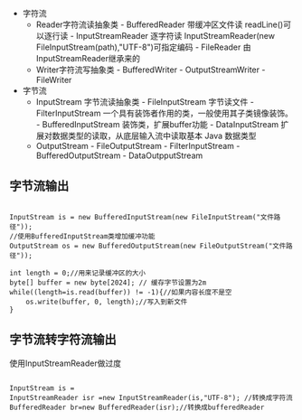 
- 字符流
	- Reader字符流读抽象类
            - BufferedReader 带缓冲区文件读 readLine()可以逐行读
            - InputStreamReader 逐字符读 InputStreamReader(new FileInputStream(path),"UTF-8")可指定编码
                - FileReader 由InputStreamReader继承来的
    - Writer字符流写抽象类
            - BufferedWriter
            - OutputStreamWriter 
                - FileWriter
- 字节流
    - InputStream 字节流读抽象类
            - FileInputStream 字节读文件
            - FilterInputStream 一个具有装饰者作用的类，一般使用其子类镜像装饰。
                - BufferedInputStream 装饰类，扩展buffer功能
				- DataInputStream 扩展对数据类型的读取，从底层输入流中读取基本 Java 数据类型
    - OutputStream 
            - FileOutputStream 
            - FilterInputStream 
                - BufferedOutputStream 
				- DataOutpputStream

## 字节流输出

```

InputStream is = new BufferedInputStream(new FileInputStream("文件路径"));
//使用BufferedInputStream类增加缓冲功能
OutputStream os = new BufferedOutputStream(new FileOutputStream("文件路径"));

int length = 0;//用来记录缓冲区的大小
byte[] buffer = new byte[2024]; // 缓存字节设置为2m
while((length=is.read(buffer)) != -1){//如果内容长度不是空
    os.write(buffer, 0, length);//写入到新文件
}

```

## 字节流转字符流输出

使用InputStreamReader做过度

```

InputStream is =
InputStreamReader isr =new InputStreamReader(is,"UTF-8"); //转换成字符流
BufferedReader br=new BufferedReader(isr);//转换成bufferedReader

```
